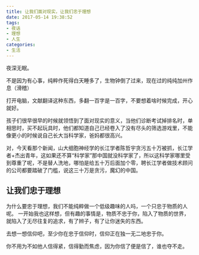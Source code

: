 ```yaml
---
title: 让我们面对现实，让我们忠于理想
date: 2017-05-14 19:38:52
tags: 
- 夜话
- 理想
- 人生
categories: 
- 生活
---
```


夜深无眠。

不是因为有心事，纯粹作死得白天睡多了，生物钟倒了过来，现在过的纯纯加州作息（滑稽）

打开电脑，文献翻译这种东西，多翻一百字是一百字，不要想着啥时候完成，开心就好。

<!--more-->

孩子们很早很早的时候就领悟到了面对现实的意义，当他们诊断考试掉排名时，单相思时，买不起玩具时，他们都知道自己已经卷入了没有尽头的筛选游戏里，不能像更小的时候说自己长大当科学家，爸妈都很高兴。

对，今天看那个新闻，山大细胞神经学的长江学者陈哲宇贪污五十万被抓，长江学者+杰出青年，这如果还不算“科学家”那中国就没科学家了，所以这科学家哪里受到尊重了呢，不是替人洗地，哪怕是给五十万后面加个零，聘长江学者做技术顾问的公司都要踏破了门槛，说这三十万是贪污，魔幻的中国。

## 让我们忠于理想

为什么要忠于理想，我们不能纯粹做一个低级趣味的人吗，一个只忠于物质的人呢。
一开始我也这样想，但有趣的事情是，物质不忠于你，陷入了物质的世界，就陷入了无尽往复的追求，有了辫子，有了让你迷失的东西。

去想一想信仰吧，至少你在忠于信仰时，信仰正在独一无二地忠于你。

你不用为不如他人信得紧，信得勤而焦虑，因为你信了便是信了，谁也夺不走。